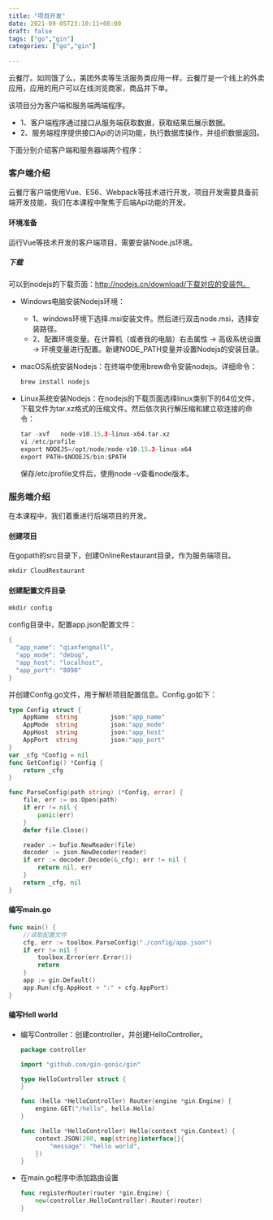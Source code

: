 ```yaml
---
title: "项目开发"
date: 2021-09-05T23:10:11+08:00
draft: false
tags: ["go","gin"]
categories: ["go","gin"]
 
---
```


云餐厅。如同饿了么，美团外卖等生活服务类应用一样，云餐厅是一个线上的外卖应用，应用的用户可以在线浏览商家，商品并下单。



该项目分为客户端和服务端两端程序。



- 1、客户端程序通过接口从服务端获取数据，获取结果后展示数据。
- 2、服务端程序提供接口Api的访问功能，执行数据库操作，并组织数据返回。



下面分别介绍客户端和服务器端两个程序：



### 客户端介绍



云餐厅客户端使用Vue、ES6、Webpack等技术进行开发，项目开发需要具备前端开发技能，我们在本课程中聚焦于后端Api功能的开发。

#### 环境准备

运行Vue等技术开发的客户端项目，需要安装Node.js环境。

##### 下载

可以到nodejs的下载页面：http://nodejs.cn/download/下载对应的安装包。



- Windows电脑安装Nodejs环境： 

  - 1、windows环境下选择.msi安装文件。然后进行双击node.msi，选择安装路径。
  - 2、配置环境变量。在计算机（或者我的电脑）右击属性 -> 高级系统设置 -> 环境变量进行配置。新建NODE_PATH变量并设置Nodejs的安装目录。

- macOS系统安装Nodejs：在终端中使用brew命令安装nodejs。详细命令：

  ```go
  brew install nodejs
  ```

- Linux系统安装Nodejs：在nodejs的下载页面选择linux类别下的64位文件，下载文件为tar.xz格式的压缩文件。然后依次执行解压缩和建立软连接的命令：

  ```go
  tar -xvf   node-v10.15.3-linux-x64.tar.xz
  vi /etc/profile
  export NODEJS=/opt/node/node-v10.15.3-linux-x64
  export PATH=$NODEJS/bin:$PATH
  ```

  保存/etc/profile文件后，使用node -v查看node版本。

### 服务端介绍

在本课程中，我们着重进行后端项目的开发。

#### 创建项目

在gopath的src目录下，创建OnlineRestaurant目录，作为服务端项目。

```go
mkdir CloudRestaurant
```

#### 创建配置文件目录

```go
mkdir config
```

config目录中，配置app.json配置文件：

```go
{
  "app_name": "qianfengmall",
  "app_mode": "debug",
  "app_host": "localhost",
  "app_port": "8090"
}
```

并创建Config.go文件，用于解析项目配置信息。Config.go如下：

```go
type Config struct {
    AppName  string         json:"app_name"
    AppMode  string         json:"app_mode"
    AppHost  string         json:"app_host"
    AppPort  string         json:"app_port"
}
var _cfg *Config = nil
func GetConfig() *Config {
    return _cfg
}

func ParseConfig(path string) (*Config, error) {
    file, err := os.Open(path)
    if err != nil {
        panic(err)
    }
    defer file.Close()

    reader := bufio.NewReader(file)
    decoder := json.NewDecoder(reader)
    if err := decoder.Decode(&_cfg); err != nil {
        return nil, err
    }
    return _cfg, nil
}
```

#### 编写main.go

```go
func main() {
    //读取配置文件
    cfg, err := toolbox.ParseConfig("./config/app.json")
    if err != nil {
        toolbox.Error(err.Error())
        return
    }
    app := gin.Default()
    app.Run(cfg.AppHost + ":" + cfg.AppPort)
}
```

#### 编写Hell world

- 编写Controller：创建controller，并创建HelloController。

  ```go
  package controller
  
  import "github.com/gin-gonic/gin"
  
  type HelloController struct {
  }
  
  func (hello *HelloController) Router(engine *gin.Engine) {
      engine.GET("/hello", hello.Hello)
  }
  
  func (hello *HelloController) Hello(context *gin.Context) {
      context.JSON(200, map[string]interface{}{
          "message": "hello world",
      })
  }
  ```

- 在main.go程序中添加路由设置 

  ```go
  func registerRouter(router *gin.Engine) {
      new(controller.HelloController).Router(router)
  }
  ```
